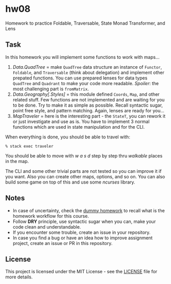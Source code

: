 # hw08

Homework to practice Foldable, Traversable, State Monad Transformer, and Lens

## Task

In this homework you will implement some functions to work with maps...

1. *Data.QuadTree* = make `QuadTree` data structure an instance of `Functor`, `Foldable`, and `Traversable` (think about delegation) and implement other prepated functions. You can use prepared lenses for data types `QuadTree` and `Quadrant` to make your code more readable. *Spoiler*: the most challenging part is `fromMatrix`.
2. *Data.Geography[.Styles]* = this module defined `Coords`, `Map`, and other related stuff. Few functions are not implemented and are waiting for you to be done. Try to make it as simple as possible. Recall syntactic sugar, point free style, and pattern matching. Again, lenses are ready for you...
3. *MapTraveler* = here is the interesting part - the `StateT`, you can rework it or just investigate and use as is. You have to implement 3 normal functions which are used in state manipulation and for the CLI.

When everything is done, you should be able to travel with:

```
% stack exec traveler
```

You should be able to move with *w a s d* step by step thru *walkable* places in the map.

The CLI and some other trivial parts are not tested so you can improve it if you want. Also you can create other maps, options, and so on. You can also build some game on top of this and use some *ncurses* library.

## Notes

 * In case of uncertainty, check the [dummy homework](https://github.com/MI-AFP/hw00) to recall what is the homework workflow for this course.
 * Follow **DRY** principle, use syntactic sugar when you can, make your code clean and understandable.
 * If you encounter some trouble, create an issue in your repository.
 * In case you find a bug or have an idea how to improve assignment project, create an issue or PR in this repository.

## License

This project is licensed under the MIT License - see the [LICENSE](LICENSE)
file for more details.
